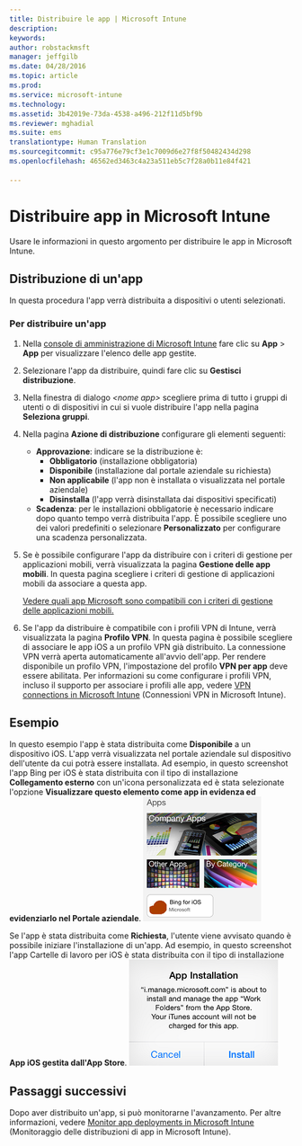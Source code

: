 ```yaml
---
title: Distribuire le app | Microsoft Intune
description: 
keywords: 
author: robstackmsft
manager: jeffgilb
ms.date: 04/28/2016
ms.topic: article
ms.prod: 
ms.service: microsoft-intune
ms.technology: 
ms.assetid: 3b42019e-73da-4538-a496-212f11d5bf9b
ms.reviewer: mghadial
ms.suite: ems
translationtype: Human Translation
ms.sourcegitcommit: c95a776e79cf3e1c7009d6e27f8f50482434d298
ms.openlocfilehash: 46562ed3463c4a23a511eb5c7f28a0b11e84f421

---
```

# Distribuire app in Microsoft Intune

Usare le informazioni in questo argomento per distribuire le app in Microsoft Intune.


## Distribuzione di un'app
In questa procedura l'app verrà distribuita a dispositivi o utenti selezionati.

### Per distribuire un'app

1. Nella [console di amministrazione di Microsoft Intune](https://manage.microsoft.com) fare clic su **App** &gt; **App** per visualizzare l'elenco delle app gestite.

2.  Selezionare l'app da distribuire, quindi fare clic su **Gestisci distribuzione**.

3.  Nella finestra di dialogo *&lt;nome app&gt;* scegliere prima di tutto i gruppi di utenti o di dispositivi in cui si vuole distribuire l'app nella pagina **Seleziona gruppi**.

4.  Nella pagina **Azione di distribuzione** configurare gli elementi seguenti:

    - **Approvazione**: indicare se la distribuzione è:
        - **Obbligatorio** (installazione obbligatoria)
        - **Disponibile** (installazione dal portale aziendale su richiesta)
        - **Non applicabile** (l'app non è installata o visualizzata nel portale aziendale)
        - **Disinstalla** (l'app verrà disinstallata dai dispositivi specificati)
    - **Scadenza**: per le installazioni obbligatorie è necessario indicare dopo quanto tempo verrà distribuita l'app. È possibile scegliere uno dei valori predefiniti o selezionare **Personalizzato** per configurare una scadenza personalizzata.

5. Se è possibile configurare l'app da distribuire con i criteri di gestione per applicazioni mobili, verrà visualizzata la pagina **Gestione delle app mobili**. In questa pagina scegliere i criteri di gestione di applicazioni mobili da associare a questa app.

    [Vedere quali app Microsoft sono compatibili con i criteri di gestione delle applicazioni mobili.](https://www.microsoft.com/en-us/server-cloud/products/microsoft-intune/partners.aspx)

6. Se l'app da distribuire è compatibile con i profili VPN di Intune, verrà visualizzata la pagina **Profilo VPN**. In questa pagina è possibile scegliere di associare le app iOS a un profilo VPN già distribuito. La connessione VPN verrà aperta automaticamente all'avvio dell'app. Per rendere disponibile un profilo VPN, l'impostazione del profilo **VPN per app** deve essere abilitata.
 Per informazioni su come configurare i profili VPN, incluso il supporto per associare i profili alle app, vedere [VPN connections in Microsoft Intune](vpn-connections-in-microsoft-intune.md) (Connessioni VPN in Microsoft Intune).

## Esempio

In questo esempio l'app è stata distribuita come **Disponibile** a un dispositivo iOS.
L'app verrà visualizzata nel portale aziendale sul dispositivo dell'utente da cui potrà essere installata. Ad esempio, in questo screenshot l'app Bing per iOS è stata distribuita con il tipo di installazione **Collegamento esterno** con un'icona personalizzata ed è stata selezionate l'opzione **Visualizzare questo elemento come app in evidenza ed evidenziarlo nel Portale aziendale**.
    ![App disponibile iOS](./media/available-install-on-iOS.png)

Se l'app è stata distribuita come **Richiesta**, l'utente viene avvisato quando è possibile iniziare l'installazione di un'app. Ad esempio, in questo screenshot l'app Cartelle di lavoro per iOS è stata distribuita con il tipo di installazione **App iOS gestita dall'App Store**.
    ![App obbligatoria iOS](./media/iOS-Required-install.PNG)

## Passaggi successivi

Dopo aver distribuito un'app, si può monitorarne l'avanzamento. Per altre informazioni, vedere [Monitor app deployments in Microsoft Intune](monitor-apps-in-microsoft-intune.md) (Monitoraggio delle distribuzioni di app in Microsoft Intune).



<!--HONumber=Jun16_HO4-->



